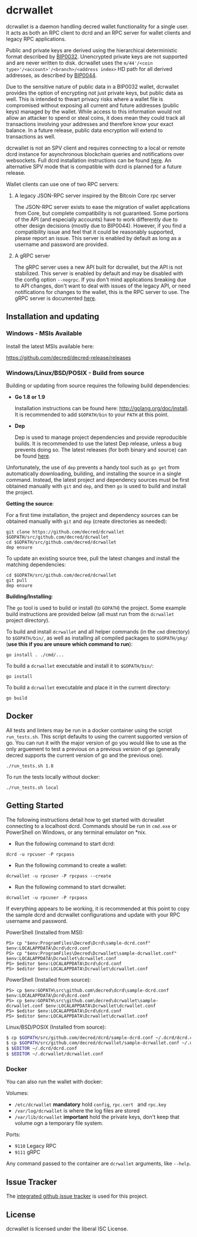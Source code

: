 dcrwallet
=========

dcrwallet is a daemon handling decred wallet functionality for a
single user.  It acts as both an RPC client to dcrd and an RPC server
for wallet clients and legacy RPC applications.

Public and private keys are derived using the hierarchical
deterministic format described by
[BIP0032](https://github.com/bitcoin/bips/blob/master/bip-0032.mediawiki).
Unencrypted private keys are not supported and are never written to
disk.  dcrwallet uses the
`m/44'/<coin type>'/<account>'/<branch>/<address index>`
HD path for all derived addresses, as described by
[BIP0044](https://github.com/bitcoin/bips/blob/master/bip-0044.mediawiki).

Due to the sensitive nature of public data in a BIP0032 wallet,
dcrwallet provides the option of encrypting not just private keys, but
public data as well.  This is intended to thwart privacy risks where a
wallet file is compromised without exposing all current and future
addresses (public keys) managed by the wallet. While access to this
information would not allow an attacker to spend or steal coins, it
does mean they could track all transactions involving your addresses
and therefore know your exact balance.  In a future release, public data
encryption will extend to transactions as well.

dcrwallet is not an SPV client and requires connecting to a local or
remote dcrd instance for asynchronous blockchain queries and
notifications over websockets.  Full dcrd installation instructions
can be found [here](https://github.com/decred/dcrd).  An alternative
SPV mode that is compatible with dcrd is planned for a future release.

Wallet clients can use one of two RPC servers:

  1. A legacy JSON-RPC server inspired by the Bitcoin Core rpc server

     The JSON-RPC server exists to ease the migration of wallet applications
     from Core, but complete compatibility is not guaranteed.  Some portions of
     the API (and especially accounts) have to work differently due to other
     design decisions (mostly due to BIP0044).  However, if you find a
     compatibility issue and feel that it could be reasonably supported, please
     report an issue.  This server is enabled by default as long as a username
     and password are provided.

  2. A gRPC server

     The gRPC server uses a new API built for dcrwallet, but the API is not
     stabilized.  This server is enabled by default and may be disabled with
     the config option `--nogrpc`.  If you don't mind applications breaking
     due to API changes, don't want to deal with issues of the legacy API, or
     need notifications for changes to the wallet, this is the RPC server to
     use. The gRPC server is documented [here](./rpc/documentation/README.md).

## Installation and updating

### Windows - MSIs Available

Install the latest MSIs available here:

https://github.com/decred/decred-release/releases

### Windows/Linux/BSD/POSIX - Build from source

Building or updating from source requires the following build dependencies:

- **Go 1.8 or 1.9**

  Installation instructions can be found here: http://golang.org/doc/install.
  It is recommended to add `$GOPATH/bin` to your `PATH` at this point.

- **Dep**

  Dep is used to manage project dependencies and provide reproducible builds.
  It is recommended to use the latest Dep release, unless a bug prevents doing
  so.  The latest releases (for both binary and source) can be found
  [here](https://github.com/golang/dep/releases).

Unfortunately, the use of `dep` prevents a handy tool such as `go get` from
automatically downloading, building, and installing the source in a single
command.  Instead, the latest project and dependency sources must be first
obtained manually with `git` and `dep`, and then `go` is used to build and
install the project.

**Getting the source**:

For a first time installation, the project and dependency sources can be
obtained manually with `git` and `dep` (create directories as needed):

```
git clone https://github.com/decred/dcrwallet $GOPATH/src/github.com/decred/dcrwallet
cd $GOPATH/src/github.com/decred/dcrwallet
dep ensure
```

To update an existing source tree, pull the latest changes and install the
matching dependencies:

```
cd $GOPATH/src/github.com/decred/dcrwallet
git pull
dep ensure
```

**Building/Installing**:

The `go` tool is used to build or install (to `GOPATH`) the project.  Some
example build instructions are provided below (all must run from the `dcrwallet`
project directory).

To build and install `dcrwallet` and all helper commands (in the `cmd`
directory) to `$GOPATH/bin/`, as well as installing all compiled packages to
`$GOPATH/pkg/` (**use this if you are unsure which command to run**):

```
go install . ./cmd/...
```

To build a `dcrwallet` executable and install it to `$GOPATH/bin/`:

```
go install
```

To build a `dcrwallet` executable and place it in the current directory:

```
go build
```

## Docker

All tests and linters may be run in a docker container using the script `run_tests.sh`.  This script defaults to using the current supported version of go.  You can run it with the major version of go you would like to use as the only arguement to test a previous on a previous version of go (generally decred supports the current version of go and the previous one).

```
./run_tests.sh 1.8
```

To run the tests locally without docker:

```
./run_tests.sh local
```

## Getting Started

The following instructions detail how to get started with dcrwallet connecting
to a localhost dcrd.  Commands should be run in `cmd.exe` or PowerShell on
Windows, or any terminal emulator on *nix.

- Run the following command to start dcrd:

```
dcrd -u rpcuser -P rpcpass
```

- Run the following command to create a wallet:

```
dcrwallet -u rpcuser -P rpcpass --create
```

- Run the following command to start dcrwallet:

```
dcrwallet -u rpcuser -P rpcpass
```

If everything appears to be working, it is recommended at this point to
copy the sample dcrd and dcrwallet configurations and update with your
RPC username and password.

PowerShell (Installed from MSI):
```
PS> cp "$env:ProgramFiles\Decred\Dcrd\sample-dcrd.conf" $env:LOCALAPPDATA\Dcrd\dcrd.conf
PS> cp "$env:ProgramFiles\Decred\Dcrwallet\sample-dcrwallet.conf" $env:LOCALAPPDATA\Dcrwallet\dcrwallet.conf
PS> $editor $env:LOCALAPPDATA\Dcrd\dcrd.conf
PS> $editor $env:LOCALAPPDATA\Dcrwallet\dcrwallet.conf
```

PowerShell (Installed from source):
```
PS> cp $env:GOPATH\src\github.com\decred\dcrd\sample-dcrd.conf $env:LOCALAPPDATA\Dcrd\dcrd.conf
PS> cp $env:GOPATH\src\github.com\decred\dcrwallet\sample-dcrwallet.conf $env:LOCALAPPDATA\Dcrwallet\dcrwallet.conf
PS> $editor $env:LOCALAPPDATA\Dcrd\dcrd.conf
PS> $editor $env:LOCALAPPDATA\Dcrwallet\dcrwallet.conf
```

Linux/BSD/POSIX (Installed from source):
```bash
$ cp $GOPATH/src/github.com/decred/dcrd/sample-dcrd.conf ~/.dcrd/dcrd.conf
$ cp $GOPATH/src/github.com/decred/dcrwallet/sample-dcrwallet.conf ~/.dcrwallet/dcrwallet.conf
$ $EDITOR ~/.dcrd/dcrd.conf
$ $EDITOR ~/.dcrwallet/dcrwallet.conf
```

### Docker

You can also run the wallet with docker:

Volumes:

- `/etc/dcrwallet` **mandatory** hold `config`, `rpc.cert ` and `rpc.key`
- `/var/log/dcrwallet` is where the log files are stored
- `/var/lib/dcrwallet` **important** hold the private keys, don't keep that volume ogn a temporary file system.

Ports:

- `9110` Legacy RPC
- `9111` gRPC

Any command passed to the container are `dcrwallet` arguments, like `--help`.

## Issue Tracker

The [integrated github issue tracker](https://github.com/decred/dcrwallet/issues)
is used for this project.

## License

dcrwallet is licensed under the liberal ISC License.
